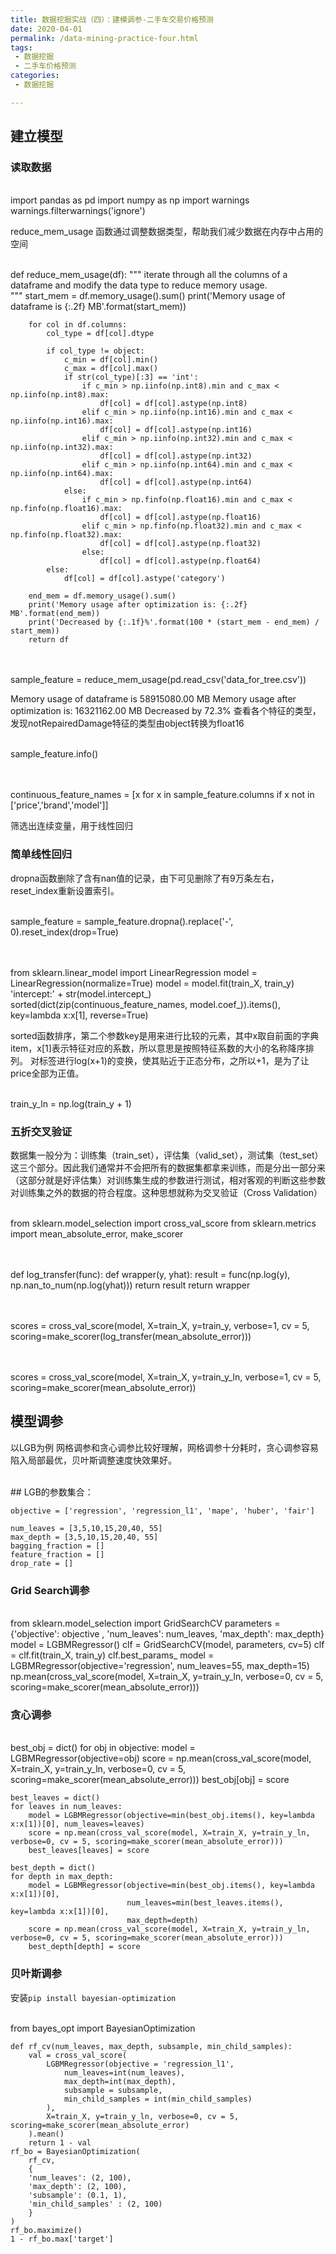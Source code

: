 ```yaml
---
title: 数据挖掘实战（四）：建模调参-二手车交易价格预测
date: 2020-04-01
permalink: /data-mining-practice-four.html
tags:
 - 数据挖掘
 - 二手车价格预测 
categories:
 - 数据挖掘

---
```




## 建立模型

### 读取数据


​    
    import pandas as pd
    import numpy as np
    import warnings
    warnings.filterwarnings('ignore')


reduce_mem_usage 函数通过调整数据类型，帮助我们减少数据在内存中占用的空间


​    
    def reduce_mem_usage(df):
        """ iterate through all the columns of a dataframe and modify the data type
            to reduce memory usage.        
        """
        start_mem = df.memory_usage().sum() 
        print('Memory usage of dataframe is {:.2f} MB'.format(start_mem))
    
        for col in df.columns:
            col_type = df[col].dtype
    
            if col_type != object:
                c_min = df[col].min()
                c_max = df[col].max()
                if str(col_type)[:3] == 'int':
                    if c_min > np.iinfo(np.int8).min and c_max < np.iinfo(np.int8).max:
                        df[col] = df[col].astype(np.int8)
                    elif c_min > np.iinfo(np.int16).min and c_max < np.iinfo(np.int16).max:
                        df[col] = df[col].astype(np.int16)
                    elif c_min > np.iinfo(np.int32).min and c_max < np.iinfo(np.int32).max:
                        df[col] = df[col].astype(np.int32)
                    elif c_min > np.iinfo(np.int64).min and c_max < np.iinfo(np.int64).max:
                        df[col] = df[col].astype(np.int64)  
                else:
                    if c_min > np.finfo(np.float16).min and c_max < np.finfo(np.float16).max:
                        df[col] = df[col].astype(np.float16)
                    elif c_min > np.finfo(np.float32).min and c_max < np.finfo(np.float32).max:
                        df[col] = df[col].astype(np.float32)
                    else:
                        df[col] = df[col].astype(np.float64)
            else:
                df[col] = df[col].astype('category')
    
        end_mem = df.memory_usage().sum() 
        print('Memory usage after optimization is: {:.2f} MB'.format(end_mem))
        print('Decreased by {:.1f}%'.format(100 * (start_mem - end_mem) / start_mem))
        return df


​    
​    
    sample_feature = reduce_mem_usage(pd.read_csv('data_for_tree.csv'))


Memory usage of dataframe is 58915080.00 MB Memory usage after optimization
is: 16321162.00 MB Decreased by 72.3%
查看各个特征的类型，发现notRepairedDamage特征的类型由object转换为float16


​    
    sample_feature.info()


​    
​    
    continuous_feature_names = [x for x in sample_feature.columns if x not in ['price','brand','model']]


筛选出连续变量，用于线性回归

### 简单线性回归

dropna函数删除了含有nan值的记录，由下可见删除了有9万条左右，reset_index重新设置索引。


​    
    sample_feature = sample_feature.dropna().replace('-', 0).reset_index(drop=True)


​    
​    
    from sklearn.linear_model import LinearRegression
    model = LinearRegression(normalize=True)
    model = model.fit(train_X, train_y)
    'intercept:' + str(model.intercept_)
    sorted(dict(zip(continuous_feature_names, model.coef_)).items(), key=lambda x:x[1], reverse=True)


sorted函数排序，第二个参数key是用来进行比较的元素，其中x取自前面的字典item，x[1]表示特征对应的系数，所以意思是按照特征系数的大小的名称降序排列。
对标签进行log(x+1)的变换，使其贴近于正态分布，之所以+1，是为了让price全部为正值。


​    
    train_y_ln = np.log(train_y + 1) 


### 五折交叉验证

数据集一般分为：训练集（train_set），评估集（valid_set），测试集（test_set）这三个部分。因此我们通常并不会把所有的数据集都拿来训练，而是分出一部分来（这部分就是好评估集）对训练集生成的参数进行测试，相对客观的判断这些参数对训练集之外的数据的符合程度。这种思想就称为交叉验证（Cross
Validation）


​    
    from sklearn.model_selection import cross_val_score
    from sklearn.metrics import mean_absolute_error, make_scorer


​    
​    
    def log_transfer(func):
        def wrapper(y, yhat):
            result = func(np.log(y), np.nan_to_num(np.log(yhat)))
            return result
        return wrapper


​    
​    
    scores = cross_val_score(model, X=train_X, y=train_y, verbose=1, cv = 5, 
                             scoring=make_scorer(log_transfer(mean_absolute_error)))


​    
​    
    scores = cross_val_score(model, X=train_X, y=train_y_ln, verbose=1, cv = 5, scoring=make_scorer(mean_absolute_error))


## 模型调参

以LGB为例 网格调参和贪心调参比较好理解，网格调参十分耗时，贪心调参容易陷入局部最优，贝叶斯调整速度快效果好。


​    
    ## LGB的参数集合：
    
    objective = ['regression', 'regression_l1', 'mape', 'huber', 'fair']
    
    num_leaves = [3,5,10,15,20,40, 55]
    max_depth = [3,5,10,15,20,40, 55]
    bagging_fraction = []
    feature_fraction = []
    drop_rate = []


### Grid Search调参


​    
    from sklearn.model_selection import GridSearchCV
    parameters = {'objective': objective , 'num_leaves': num_leaves, 'max_depth': max_depth}
    model = LGBMRegressor()
    clf = GridSearchCV(model, parameters, cv=5)
    clf = clf.fit(train_X, train_y)
    clf.best_params_
    model = LGBMRegressor(objective='regression',
                              num_leaves=55,
                              max_depth=15)
    np.mean(cross_val_score(model, X=train_X, y=train_y_ln, verbose=0, cv = 5, scoring=make_scorer(mean_absolute_error)))


### 贪心调参


​    
    best_obj = dict()
    for obj in objective:
        model = LGBMRegressor(objective=obj)
        score = np.mean(cross_val_score(model, X=train_X, y=train_y_ln, verbose=0, cv = 5, scoring=make_scorer(mean_absolute_error)))
        best_obj[obj] = score
    
    best_leaves = dict()
    for leaves in num_leaves:
        model = LGBMRegressor(objective=min(best_obj.items(), key=lambda x:x[1])[0], num_leaves=leaves)
        score = np.mean(cross_val_score(model, X=train_X, y=train_y_ln, verbose=0, cv = 5, scoring=make_scorer(mean_absolute_error)))
        best_leaves[leaves] = score
    
    best_depth = dict()
    for depth in max_depth:
        model = LGBMRegressor(objective=min(best_obj.items(), key=lambda x:x[1])[0],
                              num_leaves=min(best_leaves.items(), key=lambda x:x[1])[0],
                              max_depth=depth)
        score = np.mean(cross_val_score(model, X=train_X, y=train_y_ln, verbose=0, cv = 5, scoring=make_scorer(mean_absolute_error)))
        best_depth[depth] = score


### 贝叶斯调参

安装`pip install bayesian-optimization`


​    
    from bayes_opt import BayesianOptimization
    
    def rf_cv(num_leaves, max_depth, subsample, min_child_samples):
        val = cross_val_score(
            LGBMRegressor(objective = 'regression_l1',
                num_leaves=int(num_leaves),
                max_depth=int(max_depth),
                subsample = subsample,
                min_child_samples = int(min_child_samples)
            ),
            X=train_X, y=train_y_ln, verbose=0, cv = 5, scoring=make_scorer(mean_absolute_error)
        ).mean()
        return 1 - val
    rf_bo = BayesianOptimization(
        rf_cv,
        {
        'num_leaves': (2, 100),
        'max_depth': (2, 100),
        'subsample': (0.1, 1),
        'min_child_samples' : (2, 100)
        }
    )
    rf_bo.maximize()
    1 - rf_bo.max['target']

